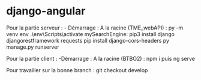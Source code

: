 # django-angular

Pour la partie serveur :
    - Démarrage : A la racine (TME_webAPI) : py -m venv env 
                                             .\env\Scripts\activate
                  mySearchEngine: pip3 install django djangorestframework requests
                                  pip install django-cors-headers
                                  py manage.py runserver


Pour la partie client : 
    -Démarrage : A la racine (BTBO2) : npm i puis ng serve

Pour travailler sur la bonne branch : git checkout develop
